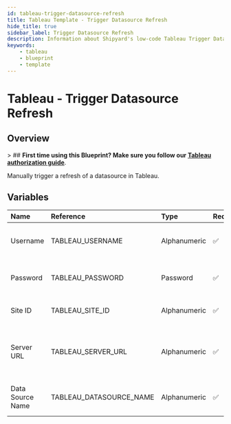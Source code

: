 ```yaml
---
id: tableau-trigger-datasource-refresh
title: Tableau Template - Trigger Datasource Refresh
hide_title: true
sidebar_label: Trigger Datasource Refresh
description: Information about Shipyard's low-code Tableau Trigger Datasource Refresh blueprint. Trigger a manual refresh of a specified datasource in Tableau.
keywords:
    - tableau
    - blueprint
    - template
---
```


# Tableau - Trigger Datasource Refresh

## Overview

&gt; ## **First time using this Blueprint? Make sure you follow our [Tableau authorization guide](https://www.shipyardapp.com/docs/blueprint-library/tableau/tableau-authorization/)**.

Manually trigger a refresh of a datasource in Tableau.



## Variables

| Name | Reference | Type | Required | Default | Options | Description |
|:---|:---|:---|:---|:---|:---|:---|
| Username | TABLEAU_USERNAME | Alphanumeric | :white_check_mark: | - | - | Your personal username that you use to log in with Tableau. |
| Password | TABLEAU_PASSWORD | Password | :white_check_mark: | - | - | The password associated with the provided username. |
| Site ID | TABLEAU_SITE_ID | Alphanumeric | :white_check_mark: | - | - | Typically found in the URL as /site/YOURSITEID/ |
| Server URL | TABLEAU_SERVER_URL | Alphanumeric | :white_check_mark: | - | - | The scheme, subdomain, domain, and top-level domain (TLD) of your Tableau URL. |
| Data Source Name | TABLEAU_DATASOURCE_NAME | Alphanumeric | :white_check_mark: | - | - | Name of the published datasource you want to refresh. |


